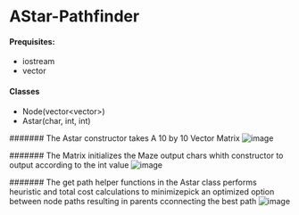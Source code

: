 # AStar-Pathfinder
#### Prequisites:
* iostream
* vector

#### Classes
* Node(vector<vector<int>>)
* Astar(char, int, int)

####### The Astar constructor takes A 10 by 10 Vector Matrix 
![image](https://user-images.githubusercontent.com/65574434/177435164-19698080-67bb-4e40-acc6-2b0eb5c113a4.png)

####### The Matrix initializes the Maze output chars whith constructor to output according to the int value
![image](https://user-images.githubusercontent.com/65574434/177435277-339e87e7-0fdc-4497-9075-4a27d8a21037.png)

####### The get path helper functions in the Astar class performs heuristic and total cost calculations to minimizepick an optimized option between node paths resulting in parents cconnecting the best path
![image](https://user-images.githubusercontent.com/65574434/177435693-7fa4eec5-6f76-45ac-a235-a4b0ca043b7b.png)
